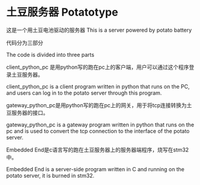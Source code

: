 # 土豆服务器 Potatotype
这是一个用土豆电池驱动的服务器
This is a server powered by potato battery



代码分为三部分

The code is divided into three parts



client_python_pc 是用python写的跑在pc上的客户端，用户可以通过这个程序登录土豆服务器。

client_python_pc is a client program written in python that runs on the PC, and users can log in to the potato server through this program.



gateway_python_pc是用python写的跑在pc上的网关，用于将tcp连接转换为土豆服务器的接口。

gateway_python_pc is a gateway program  written in python that runs on the pc and is used to convert the tcp connection to the interface of the potato server.



Embedded End是c语言写的跑在土豆服务器上的服务器端程序，烧写在stm32中。

Embedded End is a server-side program written in C and running on the potato server, it is burned in stm32.

